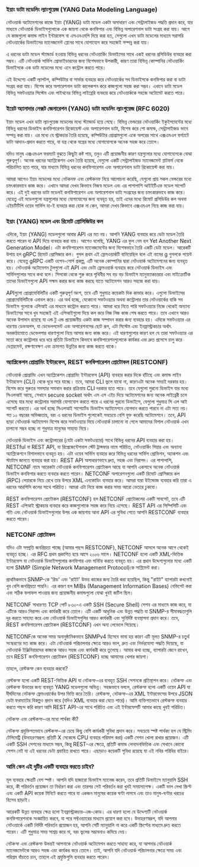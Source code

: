 ### ইয়াং ডাটা মডেলিং ল্যাংগুয়েজ (YANG Data Modeling Language)

নেটওয়ার্ক অটোমেশনের কাজে ইয়াং (YANG) ডাটা মডেল একটা অসাধারণ এবং সেন্ট্রালাইজড পদ্ধতি প্রদান করে, যার মাধ্যমে নেটওয়ার্ক ডিভাইসগুলোকে এক জায়গা থেকে কনফিগার এবং বিভিন্ন অপারেশনাল ডাটা সংগ্রহ করা যায়। আগে যে কাজগুলো কমান্ড লাইন ইন্টারফেস বা এসএনএমপি দিয়ে করা হত, সেগুলো এখন ডাটা মডেলের মাধ্যমে সরাসরি নেটওয়ার্কের ডিভাইসের ম্যানেজমেন্ট প্লেনের সাথে যোগাযোগ করে সহজেই সম্পন্ন করা যায়। 

এ ধরনের ডাটা মডেল স্ট্যান্ডার্ড হওয়ায় বিভিন্ন ধরনের নেটওয়ার্কিং ডিভাইসের সাথে একই ধরনের প্রসিডিউর ব্যবহার করা সম্ভব। এটি নেটওয়ার্ক সার্ভিস প্রোভাইডারদের জন্য বিশেষভাবে উপকারী, কারণ তারা বিভিন্ন কোম্পানির নেটওয়ার্কিং ডিভাইসকে এক ডাটা মডেলের মধ্যে এনে কন্ট্রোল করতে পারে।

এই উদ্দেশ্যে একটি ল্যাপটপ, কম্পিউটার বা সার্ভার ব্যবহার করে নেটওয়ার্কের সব ডিভাইসকে কনফিগার করা বা ডাটা সংগ্রহ করা যায়। বিশেষ করে অপারেশনাল ডাটা কালেকশন করে কাজগুলো সহজ করা সম্ভব। এখানে ডাটা মডেল বিভিন্ন সফটওয়্যার সিস্টেম এবং পাইথনের বিভিন্ন লাইব্রেরি ব্যবহার করে নেটওয়ার্ককে সহজে অটোমেট করতে পারে।

### ইয়েট অ্যানাদার নেক্সট জেনারেশন (YANG) ডাটা মডেলিং ল্যাংগুয়েজ (RFC 6020)

ইয়াং মডেল এখন ডাটা ল্যাংগুয়েজ মডেলের মধ্যে স্ট্যান্ডার্ড হয়ে গেছে। বিভিন্ন ভেন্ডরের নেটওয়ার্কিং ইকুইপমেন্টের মধ্যে বিভিন্ন ধরনের ডিভাইস কনফিগারেশন রিকোয়েস্ট এবং অপারেশনাল ডাটা, বিশেষ করে শো কমান্ড, সেন্ট্রালাইজড ভাবে সম্পন্ন করা যায়। এর মধ্যে যে স্ট্রাকচার তৈরি হয়েছে, কম্পিউটার প্রোগ্রামগুলো একে অপরের সাথে এক্সএমএল ফর্ম্যাটে ডাটা আদান-প্রদান করতে পারে, যা যন্ত্র থেকে যন্ত্রের মধ্যে যোগাযোগকে অনেক সহজ করে তোলে।

যদিও মানুষ এক্সএমএল ফরম্যাট বুঝতে কিছুটা কষ্ট পায়, তবুও এটি প্রয়োজনীয় কারণ যন্ত্রগুলোর মধ্যে যোগাযোগকে বোঝা গুরুত্বপূর্ণ। অনেক ধরনের অ্যাপ্লিকেশন এখন তৈরি হয়েছে, যেগুলো একটি সেন্ট্রালাইজড ম্যানেজমেন্ট প্লাটফর্ম থেকে পরিচালিত হতে পারে, যার মাধ্যমে বিভিন্ন ধরনের কনফিগারেশন এবং অপারেশনাল ডাটা রিকোয়েস্ট করা যায়।

আমরা আগেও ইয়াং মডেলের মধ্যে নেটকনফ এবং রেস্টকনফ নিয়ে আলোচনা করেছি, যেগুলো প্রায় সকল ভেন্ডরের মধ্যে চমৎকারভাবে কাজ করে। এখানে আমরা দেখব কিভাবে নিজস্ব মডেল এবং এর পাশাপাশি আইইটিএফ মডেল সাপোর্ট করে। এই দুই ধরনের ডাটা মডেলই কনফিগারেশন এবং অপারেশনাল ডাটা সংগ্রহের জন্য চমৎকারভাবে কাজ করে। যেহেতু এই মডেলগুলো যন্ত্রগুলোর মধ্যে যোগাযোগের জন্য ব্যবহৃত হয়, তাই এদের মধ্যে রিমোট প্রসিডিউর কল অথবা এইচটিটিপি ওয়েব সার্ভিস যা-ই ব্যবহার করা হোক না কেন, আমরা দেখব কিভাবে এক্সএমএল নিয়ে কাজ করা যায়।

### ইয়াং (YANG) মডেল এবং রিমোট প্রোসিজিউর কল

এদিকে, ইয়াং (YANG) মডেলগুলো আবার API এর মত নয়। আপনি YANG ব্যবহার করে ডেটা মডেল তৈরি করতে পারেন যা API দিয়ে ব্যবহার করা যায়। আগেও বলেছি, YANG এর ফুল নেম হল Yet Another Next Generation Model। এটা কনফিগারেশন ম্যানেজমেন্টের জন্য বিশেষভাবে তৈরি একটি ডেটা মডেল। আরেকটি উপায় হল gRPC রিমোট প্রোসিজার কল। গুগল প্রথম এই ফ্রেমওয়ার্কটি বানিয়েছিল বলে এই নামের g গুগলকে পয়েন্ট করে। যেহেতু gRPC একটি ওপেন-সোর্স প্রকল্প, এটি অনেক কোম্পানির দ্বারা নেটওয়ার্ক অটোমেশনের জন্য ব্যবহৃত হয়। নেটওয়ার্ক অটোমেশন টুলগুলো এই API এবং ডেটা ফ্রেমওয়ার্ক ব্যবহার করে নেটওয়ার্ক ডিভাইস এবং সার্ভিসগুলোর সাথে কথা বলে। সিসকো থেকে শুরু করে পৃথিবীর সব বড় বড় ডিভাইস ম্যানুফ্যাকচারার এবং মাইক্রোটিক তাদের ডিভাইসগুলো API সক্ষম করার জন্য কাজ করছে যাতে অটোমেশন আরও সহজে করা যায়। 

APIগুলো প্রোগ্রামেবিলিটির একটি গুরুত্বপূর্ণ অংশ, তবে এটি শুধুমাত্র কয়েকটা দিক কাভার করে। এগুলো ডিভাইসের প্রোগ্রামেবিলিটিকে এনাবল করে। এর অর্থ হচ্ছে, যেকোনো সফটওয়্যার অথবা কন্ট্রোলার তার নেটওয়ার্কের বাকি সব ডিভাইস গুলোকে এপিআই এর মাধ্যমে কন্ট্রোল করতে পারে। আমরা ধরে নিতে পারি সফটওয়্যার নিজে থেকেই অন্যান্য ডিভাইসের সাথে খুব সহজেই এই এপিআইগুলো দিয়ে কল করে নিজ নিজ কাজ শেষ করতে পারে। তবে এখানে আরও অনেক উপাদান রয়েছে যা এন্ড টু এন্ড প্রয়োজনীয় একটা কাজ সম্পাদন করার জন্য ব্যবহার হয়। এদিকে সফটওয়্যার এর ধারণায় ডেভঅপস, যা ডেভেলপমেন্ট এবং অপারেশনসের ছোট রূপ, এটা সিস্টেম এবং ইনফ্রাস্ট্রাকচার অর্থাৎ অবকাঠামোতে ডেভেলপার ধারণাগুলো নিয়ে আসার জন্য কাজ করে। এই ধারণাগুলোর কারণ হল যে তারা সফটওয়্যার এর মতো করে  কন্ট্রোলার ধরে ধরে প্রতিটা ডিভাইসে কিভাবে  কনফিগারেশনগুলোকে কার্যকর এবং দ্রুত প্রসেসে চালু করে ডেপ্লয়মেন্ট, রক্ষণাবেক্ষণ এবং ক্রমাগত উন্নতির জন্য কাজ করতে থাকে।

### অ্যাপ্লিকেশন প্রোগ্রামিং ইন্টারফেস, REST কনফিগারেশন প্রোটোকল (RESTCONF)

নেটওয়ার্ক প্রোগ্রামিং এখন অ্যাপ্লিকেশন প্রোগ্রামিং ইন্টারফেস (API) ব্যবহার করার দিকে হাঁটছে এবং কমান্ড লাইন ইন্টারফেস (CLI) থেকে দূরে সরে যাচ্ছে। তবে, আমরা CLI ভুলে যাবো না, কারণএটা অনেক সময়ই দরকার হয়। বিশেষ করে গুরুতর সমস্যার সমাধান করার প্রক্রিয়ায় CLI দরকার হতে পারে। তবে যেগুলো পুরনো ডিভাইস যার মধ্যে সিএলআই আছে, সেখানে secure socket অর্থাৎ এস এস এইচ দিয়ে অটোমেশনের জন্য অনেক লাইব্রেরী চলে এসেছে যার মধ্যে কন্ট্রোলার সরাসরি যোগাযোগ করতে পারে এ ধরনের পুরনো ডিভাইসে, যেগুলো শুধুমাত্র সি এল আই সাপোর্ট করতো। এর অর্থ হচ্ছে সিএলআই সাপোর্টেড ডিভাইস অটোমেশনে যোগদান করতে পারবে না এটা সত্য নয়। গত ১০ বছরের অভিজ্ঞতায়, বরং এ ধরনের ডিভাইস গুলোকেই সবচেয়ে বেশি যুক্ত করেছি অটোমেশনে। তবে, API ছাড়া নেটওয়ার্ক অটোমেশন বিশেষ করে সফটওয়্যার দিয়ে নেটওয়ার্ক চালানো না গেলে আমাদের বিশাল নেটওয়ার্ক এখন চালানো সম্ভব হচ্ছে না শুধুমাত্র মানুষের সাহায্য নিয়ে।

নেটওয়ার্ক ডিভাইস এবং কন্ট্রোলারের (যেটা একটা সফটওয়্যার) সাথে বিভিন্ন ধরনের API ব্যবহার করা হয়। RESTful বা REST API, যা রিপ্রেজেন্টেশনাল স্টেট ট্রান্সফার নামে পরিচিত, নেটওয়ার্কিং গিয়ার এবং অন্যান্য অ্যাপ্লিকেশনে বিশালভাবে ব্যবহৃত হয়। এটা ওয়েব সার্ভিস ব্যবহার করে বিভিন্ন ধরনের সার্ভিস প্রোভিশন, অ্যাকশন এবং স্ট্যাটাস জানতে ব্যবহার করা হয়। REST API অসাধারণভাবে দ্রুত, সহজ এবং নিরাপদ। এর পাশাপাশি, NETCONF নামে আরেকটা নেটওয়ার্ক কনফিগারেশন প্রোটোকল আছে যা আপনি একসাথে অনেক নেটওয়ার্ক ডিভাইস কনফিগার করতে ব্যবহার করতে পারেন। NETCONF অপারেশনগুলো একটি রিমোট প্রোসিজার কল (RPC) লেয়ারকে নিচে রেখে তার উপরে XML এনকোডিং ব্যবহার করে। আমরা যারা উইন্ডোজ ব্যবহার করি তারা এ ধরনের আরপিসি কলের সাথে পরিচিত। আমরা এটা নিয়ে কাজ করার সময় আরো ভেতরে ঢুকবো।

REST কনফিগারেশন প্রোটোকল (RESTCONF) হল NETCONF প্রোটোকলের একটি সাবসেট, তবে এটি REST এপিআই স্ট্রাকচার ব্যবহার করে কাজগুলোকে সহজ করে নিয়ে এসেছে। REST API এর সিম্পিসিটি এবং গতি এবং নেটওয়ার্ক ডিভাইসগুলোর উপর এক জায়গায় আনা API এর সুবিধা পেতে আপনি RESTCONF ব্যবহার করতে পারেন।

### NETCONF প্রোটোকল

যদিও এটা সম্প্রতি জনপ্রিয়তা পাচ্ছে (আমার পছন্দ RESTCONF), NETCONF আসলে অনেক আগে থেকেই ব্যবহৃত হচ্ছে। এর RFC প্রথম প্রকাশিত হয়ে আসে ২০০৬ সালে। NETCONF হলো একটি XML-ভিত্তিক ইন্টারফেস যা নেটওয়ার্ক ডিভাইসগুলোর কনফিগার এবং মনিটর করতে ব্যবহৃত হয়। এর প্রধান উদ্দেশ্যগুলোর মধ্যে একটি হলো SNMP (Simple Network Management Protocol)কে সাপ্লিমেন্ট করা। 

প্রাথমিকভাবে SNMP-কে 'রিড' এবং 'রাইট' উভয় কাজের জন্য তৈরি করা হয়েছিল, কিন্তু "রাইট" ব্যাপারটা কখনোই খুব বেশি জনপ্রিয়তা পায়নি। এর কারণ হল MIBs (Management Information Bases) নেভিগেট করা এবং সঠিক ফলাফল পাওয়ার জন্য প্রয়োজনীয় কমান্ডগুলো বোঝা খুবই জটিল ছিল। 

NETCONF সাধারণত TCP পোর্ট ৮৩০-এ একটি SSH (Secure Shell) সেশন এর মাধ্যমে কাজ করে, যা এটিকে আরও নিরাপদ এবং কার্যকরী করে তোলে। এটি একটি আধুনিক এবং উন্নত পদ্ধতি যা SNMP-র সীমাবদ্ধতাগুলি দূর করতে সাহায্য করে এবং নেটওয়ার্ক ডিভাইসগুলির আরও কার্যকরী এবং সুনির্দিষ্ট ব্যবস্থাপনা প্রদান করে। তবে, REST কনফিগারেশন প্রোটোকল (RESTCONF) এখন অন্য লেভেলে গিয়েছে।

NETCONFকে অনেক সময় অনানুষ্ঠানিকভাবে SNMPv4 হিসেবে ভাবা হয় কারণ এটি মূলত SNMP-র চতুর্থ সংস্করণের মত কাজ করে। এটা নেটওয়ার্ক পরিচালনার ক্ষেত্রে আরও ভাল, দ্রুত এবং নির্ভরযোগ্য পদ্ধতি দিয়েছে, যা নেটওয়ার্ক ইঞ্জিনিয়ারদের কাজকে আরও সহজ এবং কার্যকরী করে তুলেছে। আমার কথা হচ্ছে, ব্যাপারটা জেনে রাখেন, তবে REST কনফিগারেশন প্রোটোকল (RESTCONF) হচ্ছে আমাদের খেলার জায়গা।

তাহলে, রেস্টকন্ফ কেন ব্যবহার করবো?

রেস্টকন্ফ হলো একটি REST-ভিত্তিক API যা নেটকন্ফ-এর ব্যবহৃত SSH সেশনকে প্রতিস্থাপন করে। নেটকন্ফ এবং রেস্টকন্ফ উভয়ের জন্য ব্যবহৃত YANG মডেলগুলো অভিন্ন। সহজভাবে বললে, রেস্টকন্ফ হলো একটি ওয়েব API যা দীর্ঘদিনের নেটকন্ফ ফ্রেমওয়ার্কের উপর ভিত্তি করে তৈরি। রেস্টকন্ফ, নেটকন্ফ-এর XML ইন্টারফেসের উপরে JSON ডেটা ফরম্যাটের বিকল্পও প্রদান করে (যদিও XML ব্যবহার করা যেতে পারে)। আমি ব্যক্তিগতভাবে রেস্টকন্ফ ব্যবহার করতে পছন্দ করি কারণ আমি REST API-এর সাথে পরিচিত এবং এই ইন্টারফেসটি আমার কাছে খুবই পরিচিত।

নেটকন্ফ এবং রেস্টকন্ফ-এর মধ্যে পার্থক্য কী?

নেটকন্ফ প্রযুক্তিগতভাবে রেস্টকন্ফ-এর চেয়ে কিছু বেশি কার্যকরী সুবিধা প্রদান করে। সবচেয়ে স্পষ্ট পার্থক্য হল যে স্ট্রিমিং টেলিমেট্রি (উদাহরণস্বরূপ: প্রতিটি X সেকেন্ডে CPU ব্যবহার পরিমাপ করা) একটি সেশন খোলা রাখার প্রয়োজন। এটি একটি SSH সেশনের মাধ্যমে সম্ভব, কিন্তু REST-এর ক্ষেত্রে, প্রতিটি কমান্ড লেনদেনভিত্তিক এবং সেখানে কোনো সেশন নেই যা এই ধরনের ডেটা প্রবাহিত রাখতে পারে। এছাড়াও কয়েকটি সুবিধা রয়েছে যা এই নথির পরিধির বাইরে।

### আমি কেন এই দুটির একটি ব্যবহার করতে চাইব?

মূল ব্যবহার ক্ষেত্রটি বেশ স্পষ্ট। আপনি যদি হাজারো ডিভাইস ম্যানেজ করেন, তবে প্রতিটি ডিভাইসে ম্যানুয়ালি SSH করে, কী পরিবর্তন প্রয়োজন তা নির্ধারণ করা এবং তারপর সেই পরিবর্তন করা খুবই সময়সাপেক্ষ। একটি ভাল লেখা স্ক্রিপ্ট এবং একটি API কয়েক মিনিটে করতে পারে যা একজন মানুষের কয়েক ঘণ্টা লাগবে এবং তাও মানুষ-ঘণ্টার খরচের হিসেব ছাড়াই।

আরেকটি উন্নত ব্যবহার ক্ষেত্র হলো ইনফ্রাস্ট্রাকচার-এজ-কোড। এর ধারণা হলো যে উদ্দেশ্যটি নেটওয়ার্ক কনফিগারেশনকে সংজ্ঞায়িত করবে, যা পরে সফ্টওয়্যারের মাধ্যমে প্রয়োগ করা হবে। উদাহরণস্বরূপ, যদি আপনার নেটওয়ার্কে একটি নির্দিষ্ট পরিবর্তন প্রয়োজন হয়, আপনি সেটি ম্যানুয়ালি না করে একটি স্ক্রিপ্টের মাধ্যমে দ্রুত করতে পারেন। এটি শুধুমাত্র সময় সাশ্রয় করে না, বরং ভুলের সম্ভাবনাও কমিয়ে দেয়।

নেটকন্ফ এবং রেস্টকন্ফ উভয়ই আপনাকে নেটওয়ার্ক অটোমেশন করতে সাহায্য করে, যা আপনার নেটওয়ার্ক ম্যানেজমেন্টকে আরও সহজ এবং কার্যকর করে তোলে। তাই, আপনি যদি নেটওয়ার্ক পরিচালনার ক্ষেত্রে সময় এবং পরিশ্রম বাঁচাতে চান, তাহলে এই প্রযুক্তিগুলি ব্যবহার করতে পারেন।